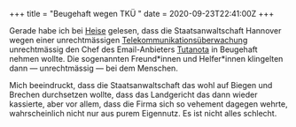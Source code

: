 +++
title = "Beugehaft wegen TKÜ "
date = 2020-09-23T22:41:00Z
+++

Gerade habe ich bei [Heise](https://www.heise.de/news/Mailanbieter-Tutanota-Staatsanwaltschaft-wollte-Chef-in-Beugehaft-nehmen-4908806.html) gelesen, dass die Staatsanwaltschaft Hannover wegen einer unrechtmässigen [Telekommunikationsüberwachung](https://de.wikipedia.org/wiki/Telekommunikationsüberwachung) unrechtmässig den Chef des Email-Anbieters [Tutanota](https://tutanota.com/de/) in Beugehaft nehmen wollte. Die sogenannten Freund\*innen und Helfer\*innen klingelten dann — unrechtmässig — bei dem Menschen.

Mich beeindruckt, dass die Staatsanwaltschaft das wohl auf Biegen und Brechen durchsetzen wollte, dass das Landgericht das dann wieder kassierte, aber vor allem, dass die Firma sich so vehement dagegen wehrte, wahrscheinlich nicht nur aus purem Eigennutz. Es ist nicht alles schlecht.